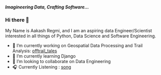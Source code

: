 ##### Imagineering Data, Crafting Software...
### Hi there 👋  
My Name is Aakash Regmi, and I am an aspiring data Engineer/Scientist interested in all things of Python, Data Science and Software Engineering.

- 🔭 I’m currently working on Geospatial Data Processing and Trail Analysis: [offtrail_tales](https://github.com/a-regmi/offtrail_tales)
- 🌱 I’m currently learning Django 
- 👯 I’m looking to collaborate on Data Engineering
- 🎧 Currently Listening : [song](https://www.youtube.com/watch?v=xvFZjo5PgG0)
